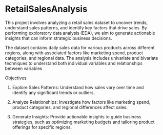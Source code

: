 # RetailSalesAnalysis

This project involves analyzing a retail sales dataset to uncover trends, understand sales patterns, and identify key factors that drive sales. By performing exploratory data analysis (EDA), we aim to generate actionable insights that can inform strategic business decisions.

The dataset contains daily sales data for various products across different regions, along with associated factors like marketing spend, product categories, and regional data. The analysis includes univariate and bivariate techniques to understand both individual variables and relationships between variables

Objectives

1) Explore Sales Patterns: Understand how sales vary over time and identify any significant trends or outliers.

2) Analyze Relationships: Investigate how factors like marketing spend, product categories, and regional differences affect sales.

3) Generate Insights: Provide actionable insights to guide business strategies, such as optimizing marketing budgets and tailoring product offerings for specific regions.
